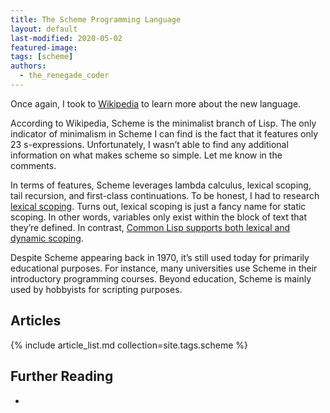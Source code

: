 ```yaml
---
title: The Scheme Programming Language
layout: default
last-modified: 2020-05-02
featured-image:
tags: [scheme]
authors:
  - the_renegade_coder
---
```


Once again, I took to [Wikipedia][1] to learn more about the new language.

According to Wikipedia, Scheme is the minimalist branch of Lisp. The only indicator of 
minimalism in Scheme I can find is the fact that it features only 23 s-expressions. 
Unfortunately, I wasn’t able to find any additional information on what makes scheme so 
simple. Let me know in the comments.

In terms of features, Scheme leverages lambda calculus, lexical scoping, tail recursion, 
and first-class continuations. To be honest, I had to research [lexical scoping][2]. 
Turns out, lexical scoping is just a fancy name for static scoping. In other words, variables 
only exist within the block of text that they’re defined. In contrast, 
[Common Lisp supports both lexical and dynamic scoping][3].

Despite Scheme appearing back in 1970, it’s still used today for primarily educational purposes.
For instance, many universities use Scheme in their introductory programming courses. Beyond 
education, Scheme is mainly used by hobbyists for scripting purposes.

## Articles

{% include article_list.md collection=site.tags.scheme %}

## Further Reading

-

[1]: https://en.wikipedia.org/wiki/Scheme_(programming_language)  
[2]: https://ericlippert.com/2013/05/20/what-is-lexical-scoping/  
[3]: http://www.n-a-n-o.com/lisp/cmucl-tutorials/LISP-tutorial-12.html  
[4]: https://therenegadecoder.com/code/hello-world-in-scheme/
